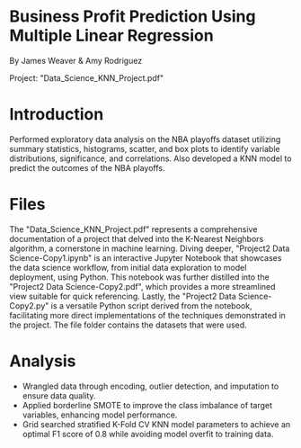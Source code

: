 # Business Profit Prediction Using Multiple Linear Regression

By James Weaver & Amy Rodriguez

Project: "Data_Science_KNN_Project.pdf"

# Introduction
Performed exploratory data analysis on the NBA playoffs dataset utilizing summary statistics, histograms, scatter,
and box plots to identify variable distributions, significance, and correlations. Also developed a KNN model to predict the outcomes of the NBA playoffs.

# Files
The "Data_Science_KNN_Project.pdf" represents a comprehensive documentation of a project that delved into the K-Nearest Neighbors algorithm, a cornerstone in machine learning. Diving deeper, "Project2 Data Science-Copy1.ipynb" is an interactive Jupyter Notebook that showcases the data science workflow, from initial data exploration to model deployment, using Python. This notebook was further distilled into the "Project2 Data Science-Copy2.pdf", which provides a more streamlined view suitable for quick referencing. Lastly, the "Project2 Data Science-Copy2.py" is a versatile Python script derived from the notebook, facilitating more direct implementations of the techniques demonstrated in the project. The file folder contains the datasets that were used.

# Analysis
- Wrangled data through encoding, outlier detection, and imputation to ensure data quality.
- Applied borderline SMOTE to improve the class imbalance of target variables, enhancing model performance.
- Grid searched stratified K-Fold CV KNN model parameters to achieve an optimal F1 score of 0.8 while avoiding
model overfit to training data.
